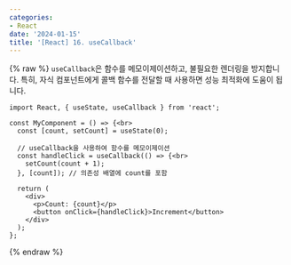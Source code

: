 ```yaml
---
categories:
- React
date: '2024-01-15'
title: '[React] 16. useCallback'
---
```


{% raw %}
`useCallback`은 함수를 메모이제이션하고, 불필요한 렌더링을 방지합니다. 특히, 자식 컴포넌트에게 콜백 함수를 전달할 때 사용하면 성능 최적화에 도움이 됩니다.

```
import React, { useState, useCallback } from 'react';

const MyComponent = () => {<br>
  const [count, setCount] = useState(0);

  // useCallback을 사용하여 함수를 메모이제이션
  const handleClick = useCallback(() => {<br>
    setCount(count + 1);
  }, [count]); // 의존성 배열에 count를 포함

  return (
    <div>
      <p>Count: {count}</p>
      <button onClick={handleClick}>Increment</button>
    </div>
  );
};
```
{% endraw %}